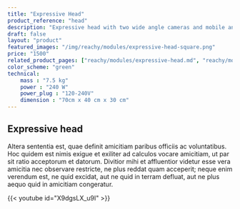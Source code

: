 ```yaml
---
title: "Expressive Head"
product_reference: "head"
description: "Expressive head with two wide angle cameras and mobile antennas for emotions."
draft: false
layout: "product"
featured_images: "/img/reachy/modules/expressive-head-square.png"
price: "1500"
related_product_pages: ["reachy/modules/expressive-head.md", "reachy/modules/chest.md", "reachy/modules/bioinspired-arm.md", "reachy/modules/gripper.md"]
color_scheme: "green"
technical:
    mass : "7.5 kg"
    power : "240 W"
    power_plug : "120-240V"
    dimension : "70cm x 40 cm x 30 cm"
---
```



## Expressive head


Altera sententia est, quae definit amicitiam paribus officiis ac voluntatibus. Hoc quidem est nimis exigue et exiliter ad calculos vocare amicitiam, ut par sit ratio acceptorum et datorum. Divitior mihi et affluentior videtur esse vera amicitia nec observare restricte, ne plus reddat quam acceperit; neque enim verendum est, ne quid excidat, aut ne quid in terram defluat, aut ne plus aequo quid in amicitiam congeratur.


{{< youtube id="X9dgsLX_u9I" >}}
